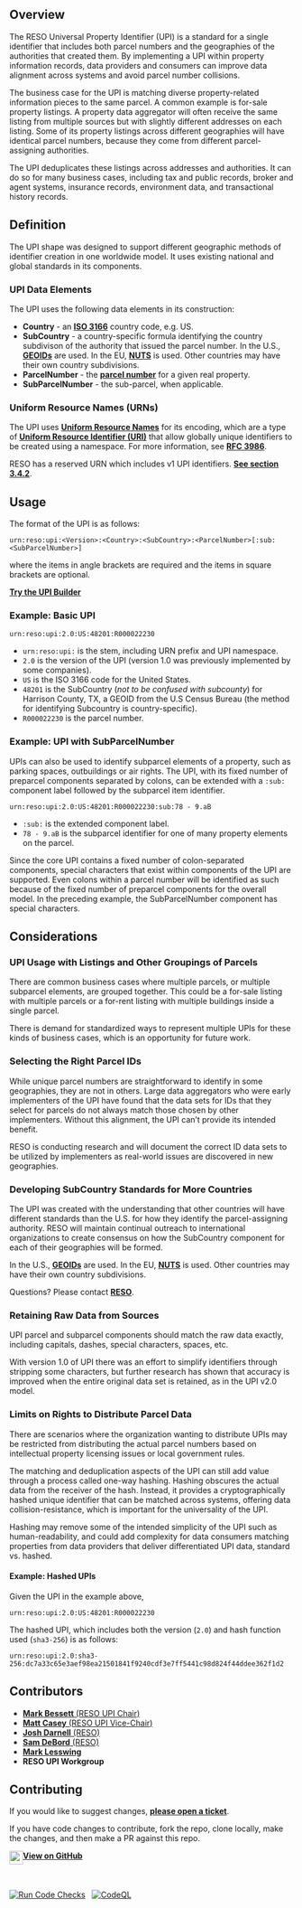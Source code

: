 ## Overview

The RESO Universal Property Identifier (UPI) is a standard for a single identifier that includes both parcel numbers and the geographies of the authorities that created them. By implementing a UPI within property information records, data providers and consumers can improve data alignment across systems and avoid parcel number collisions.

The business case for the UPI is matching diverse property-related information pieces to the same parcel. A common example is for-sale property listings. A property data aggregator will often receive the same listing from multiple sources but with slightly different addresses on each listing. Some of its property listings across different geographies will have identical parcel numbers, because they come from different parcel-assigning authorities.

The UPI deduplicates these listings across addresses and authorities. It can do so for many business cases, including tax and public records, broker and agent systems, insurance records, environment data, and transactional history records.

## Definition 
The UPI shape was designed to support different geographic methods of identifier creation in one worldwide model. It uses existing national and global standards in its components.

### UPI Data Elements
The UPI uses the following data elements in its construction:
* **Country** - an [**ISO 3166**](https://en.wikipedia.org/wiki/List_of_ISO_3166_country_codes) country code, e.g. US.
* **SubCountry** - a country-specific formula identifying the country subdivison of the authority that issued the parcel number. In the U.S., [**GEOIDs**](https://www.census.gov/programs-surveys/geography/guidance/geo-identifiers.html) are used. In the EU, [**NUTS**](https://ec.europa.eu/eurostat/web/nuts/overview) is used. Other countries may have their own country subdivisions.
* **ParcelNumber** - the [**parcel number**](https://ddwiki.reso.org/display/DDW20/ParcelNumber+Field) for a given real property.
* **SubParcelNumber** - the sub-parcel, when applicable.


### Uniform Resource Names (URNs)
The UPI uses [**Uniform Resource Names**](https://en.wikipedia.org/wiki/Uniform_Resource_Name) for its encoding, which are a type of [**Uniform Resource Identifier (URI)**](https://en.wikipedia.org/wiki/Uniform_Resource_Identifier) that allow globally unique identifiers to be created using a namespace. For more information, see [**RFC 3986**](https://datatracker.ietf.org/doc/html/rfc3986).

RESO has a reserved URN which includes v1 UPI identifiers. [**See section 3.4.2**](https://www.iana.org/assignments/urn-formal/reso).

## Usage

The format of the UPI is as follows:

```
urn:reso:upi:<Version>:<Country>:<SubCountry>:<ParcelNumber>[:sub:<SubParcelNumber>]
```

where the items in angle brackets are required and the items in square brackets are optional.

[**Try the UPI Builder**](./builder/index.html)

### Example: Basic UPI

```
urn:reso:upi:2.0:US:48201:R000022230
```

* `urn:reso:upi:` is the stem, including URN prefix and UPI namespace.
* `2.0` is the version of the UPI (version 1.0 was previously implemented by some companies).
* `US` is the ISO 3166 code for the United States.
* `48201` is the SubCountry (_not to be confused with subcounty_) for Harrison County, TX, a GEOID from the U.S Census Bureau (the method for identifying Subcountry is country-specific).
* `R000022230` is the parcel number.


### Example: UPI with SubParcelNumber
UPIs can also be used to identify subparcel elements of a property, such as parking spaces, outbuildings or air rights. The UPI, with its fixed number of preparcel components separated by colons, can be extended with a `:sub:` component label followed by the subparcel item identifier.

```
urn:reso:upi:2.0:US:48201:R000022230:sub:78 - 9.aB
```

* `:sub:` is the extended component label.
* `78 - 9.aB` is the subparcel identifier for one of many property elements on the parcel.

Since the core UPI contains a fixed number of colon-separated components, special characters that exist within components of the UPI are supported. Even colons within a parcel number will be identified as such because of the fixed number of preparcel components for the overall model. In the preceding example, the SubParcelNumber component has special characters.

## Considerations

### UPI Usage with Listings and Other Groupings of Parcels
There are common business cases where multiple parcels, or multiple subparcel elements, are grouped together. This could be a for-sale listing with multiple parcels or a for-rent listing with multiple buildings inside a single parcel.

There is demand for standardized ways to represent multiple UPIs for these kinds of business cases, which is an opportunity for future work.

### Selecting the Right Parcel IDs
While unique parcel numbers are straightforward to identify in some geographies, they are not in others. Large data aggregators who were early implementers of the UPI have found that the data sets for IDs that they select for parcels do not always match those chosen by other implementers. Without this alignment, the UPI can’t provide its intended benefit.

RESO is conducting research and will document the correct ID data sets to be utilized by implementers as real-world issues are discovered in new geographies.

### Developing SubCountry Standards for More Countries
The UPI was created with the understanding that other countries will have different standards than the U.S. for how they identify the parcel-assigning authority. RESO will maintain continual outreach to international organizations to create consensus on how the SubCountry component for each of their geographies will be formed.

In the U.S., [**GEOIDs**](https://www.census.gov/programs-surveys/geography/guidance/geo-identifiers.html) are used. In the EU, [**NUTS**](https://ec.europa.eu/eurostat/web/nuts/overview) is used. Other countries may have their own country subdivisions.

Questions? Please contact [**RESO**](mailto:info@reso.org).

### Retaining Raw Data from Sources
UPI parcel and subparcel components should match the raw data exactly, including capitals, dashes, special characters, spaces, etc.

With version 1.0 of UPI there was an effort to simplify identifiers through stripping some characters, but further research has shown that accuracy is improved when the entire original data set is retained, as in the UPI v2.0 model.

### Limits on Rights to Distribute Parcel Data
There are scenarios where the organization wanting to distribute UPIs may be restricted from distributing the actual parcel numbers based on intellectual property licensing issues or local government rules.

The matching and deduplication aspects of the UPI can still add value through a process called one-way hashing. Hashing obscures the actual data from the receiver of the hash. Instead, it provides a cryptographically hashed unique identifier that can be matched across systems, offering data collision-resistance, which is important for the universality of the UPI. 

Hashing may remove some of the intended simplicity of the UPI such as human-readability, and could add complexity for data consumers matching properties from data providers that deliver differentiated UPI data, standard vs. hashed.

#### Example: Hashed UPIs

Given the UPI in the example above, 

```
urn:reso:upi:2.0:US:48201:R000022230
```

The hashed UPI, which includes both the version (`2.0`) and hash function used (`sha3-256`) is as follows:

```
urn:reso:upi:2.0:sha3-256:dc7a33c65e3aef98ea21501841f9240cdf3e7ff5441c98d824f44ddee362f1d2
```

## Contributors
* [**Mark Bessett** (RESO UPI Chair)](mailto:mark@smartcodefxllc.com)
* [**Matt Casey** (RESO UPI Vice-Chair)](mailto:mcasey@crsdata.com)
* [**Josh Darnell** (RESO)](mailto:josh@reso.org)
* [**Sam DeBord** (RESO)](mailto:sam@reso.org)
* [**Mark Lesswing**](mailto:mark@lesswing.com)
* **RESO UPI Workgroup**

## Contributing
If you would like to suggest changes, [**please open a ticket**](https://github.com/RESOStandards/reso-upi/issues).

If you have code changes to contribute, fork the repo, clone locally, make the changes, and then make a PR against this repo.

<a href="https://github.com/RESOStandards/reso-upi" align="middle"><img src="https://github.com/RESOStandards/reso-upi/assets/535358/b1663b4e-ca5b-4997-9654-77d6e9b07279" width="24" height="24" align="top" /><b>View on GitHub</b></a>

<br />

[![Run Code Checks](https://github.com/RESOStandards/reso-upi-v2/actions/workflows/codecheck.yml/badge.svg)](https://github.com/RESOStandards/reso-upi-v2/actions/workflows/codecheck.yml) &nbsp; [![CodeQL](https://github.com/RESOStandards/reso-upi-v2/actions/workflows/codeql.yml/badge.svg)](https://github.com/RESOStandards/reso-upi-v2/actions/workflows/codeql.yml)

